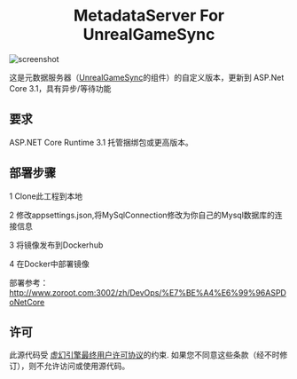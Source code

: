 <h1 align="center">
  <br>
    MetadataServer For UnrealGameSync
  <br>
</h1>

![screenshot](https://docs.unrealengine.com/4.26/Images/ProductionPipelines/DeployingTheEngine/UnrealGameSync/QuickStart/UGSQS_Step1_EndResult-2.webp)

这是元数据服务器（[UnrealGameSync](https://docs.unrealengine.com/en-US/ProductionPipelines/DeployingTheEngine/UnrealGameSync/index.html)的组件）的自定义版本，更新到 ASP.Net Core 3.1，具有异步/等待功能

要求
---------------------------
ASP.NET Core Runtime 3.1 托管捆绑包或更高版本。

部署步骤
---------------------------
1 Clone此工程到本地

2 修改appsettings.json,将MySqlConnection修改为你自己的Mysql数据库的连接信息

3 将镜像发布到Dockerhub

4 在Docker中部署镜像

部署参考：http://www.zoroot.com:3002/zh/DevOps/%E7%BE%A4%E6%99%96ASPDoNetCore


许可
---------------------------

此源代码受 [虚幻引擎最终用户许可协议](https://www.unrealengine.com/eula)的约束. 如果您不同意这些条款（经不时修订），则不允许访问或使用源代码。
